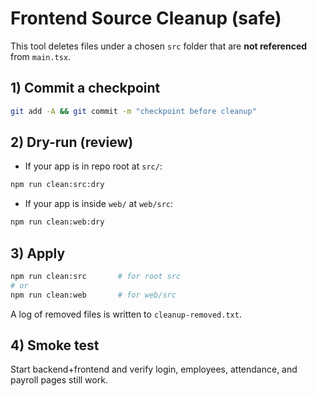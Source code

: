 # Frontend Source Cleanup (safe)

This tool deletes files under a chosen `src` folder that are **not referenced** from `main.tsx`.

## 1) Commit a checkpoint
```bash
git add -A && git commit -m "checkpoint before cleanup"
```

## 2) Dry-run (review)

* If your app is in repo root at `src/`:

```bash
npm run clean:src:dry
```

* If your app is inside `web/` at `web/src`:

```bash
npm run clean:web:dry
```

## 3) Apply

```bash
npm run clean:src       # for root src
# or
npm run clean:web       # for web/src
```

A log of removed files is written to `cleanup-removed.txt`.

## 4) Smoke test

Start backend+frontend and verify login, employees, attendance, and payroll pages still work.

```

